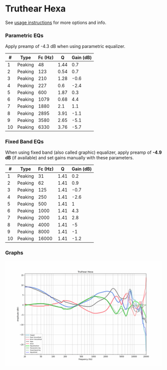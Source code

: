 # Truthear Hexa
See [usage instructions](https://github.com/jaakkopasanen/AutoEq#usage) for more options and info.

### Parametric EQs
Apply preamp of -4.3 dB when using parametric equalizer.

|   # | Type    |   Fc (Hz) |    Q |   Gain (dB) |
|-----|---------|-----------|------|-------------|
|   1 | Peaking |        48 | 1.44 |         0.7 |
|   2 | Peaking |       123 | 0.54 |         0.7 |
|   3 | Peaking |       210 | 1.28 |        -0.6 |
|   4 | Peaking |       227 | 0.6  |        -2.4 |
|   5 | Peaking |       600 | 1.87 |         0.3 |
|   6 | Peaking |      1079 | 0.68 |         4.4 |
|   7 | Peaking |      1880 | 2.1  |         1.1 |
|   8 | Peaking |      2895 | 3.91 |        -1.1 |
|   9 | Peaking |      3580 | 2.65 |        -5.1 |
|  10 | Peaking |      6330 | 3.76 |        -5.7 |

### Fixed Band EQs
When using fixed band (also called graphic) equalizer, apply preamp of **-4.9 dB** (if available) and set gains manually with these parameters.

|   # | Type    |   Fc (Hz) |    Q |   Gain (dB) |
|-----|---------|-----------|------|-------------|
|   1 | Peaking |        31 | 1.41 |         0.2 |
|   2 | Peaking |        62 | 1.41 |         0.9 |
|   3 | Peaking |       125 | 1.41 |        -0.7 |
|   4 | Peaking |       250 | 1.41 |        -2.6 |
|   5 | Peaking |       500 | 1.41 |         1   |
|   6 | Peaking |      1000 | 1.41 |         4.3 |
|   7 | Peaking |      2000 | 1.41 |         2.8 |
|   8 | Peaking |      4000 | 1.41 |        -5   |
|   9 | Peaking |      8000 | 1.41 |        -1   |
|  10 | Peaking |     16000 | 1.41 |        -1.2 |

### Graphs
![](./Truthear%20Hexa.png)
